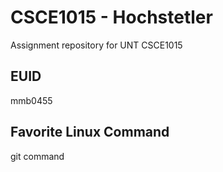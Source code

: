 # CSCE1015 - Hochstetler
Assignment repository for UNT CSCE1015
## EUID
mmb0455
## Favorite Linux Command
git command
